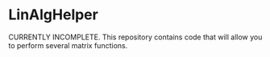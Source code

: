 # LinAlgHelper
CURRENTLY INCOMPLETE. This repository contains code that will allow you to perform several matrix functions.
